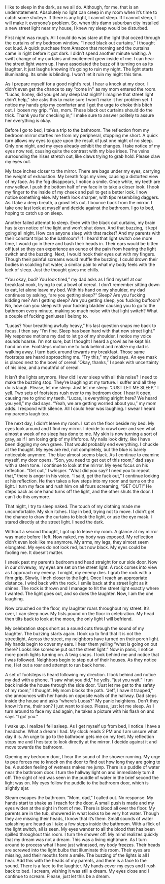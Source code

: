 I like to sleep in the dark, as we all do. Although, for me, that is an understatement. Absolutely no light can creep in my room when it’s time to catch some shuteye. If there is any light, I cannot sleep. If I cannot sleep, I will make it everyone’s problem. So, when this damn suburban city installed a new street light near my house, I knew my sleep would be disturbed.

First night was rough. All I could do was stare at the light that oozed through the curtains of my bedroom window. “I need black out curtains,” I thought out loud. A quick purchase from Amazon that morning and the curtains came in right before it got dark. I didn’t spend another minute waiting. A swift change of my curtains and excitement grew inside of me. I can hear the street light warm up. I have associated the buzz of it turning on as its laughter. It just laughs knowing it’s going to ruin my night. The light starts illuminating. Its smile is blinding. I won’t let it ruin my night this time.

As I prepare myself for a good night’s rest, I hear a knock at my door. I didn’t even get the chance to say “come in'' as my mom entered the room. “Lucas, honey, did you get any sleep last night? I imagine that street light didn’t help,” she asks this to make sure I won’t make it her problem yet. I notice my hands grip my comforter and I get the urge to choke this bitch out. I loosen my grip. “Yes, mom. These black out curtains should do the trick. Thank you for checking in,” I make sure to answer politely to assure her everything is okay.

Before I go to bed, I take a trip to the bathroom. The reflection from my bedroom mirror startles me from my peripheral, stopping me short. A quick turn allows my eyes to gaze upon the result of just one night of no sleep. Only one night, and my eyes already exhibit the changes. I take notice of my eyes now red, causing quite the contrast with my blue irises. The veins surrounding the irises stretch out, like claws trying to grab hold. Please claw my eyes out.

My face inches closer to the mirror. There are bags under my eyes, carrying the weight of exhaustion. My breath fogs my view, causing a distorted view of my face. As the fog disappears, I notice a smile. Once white, my teeth are now yellow. I push the bottom half of my face in to take a closer look. I hook my finger to the inside of my cheek and pull to get a better look. I now notice something else. My teeth look sharper, with tips resembling daggers. As I take a deep breath, a growl lets out. I bounce back from the mirror. I take one last look at myself and decide against the bathroom. I go to bed, hoping to catch up on sleep.

Another failed attempt to sleep. Even with the black out curtains, my brain has taken notice of the light and won’t shut down. And that buzzing, it kept going all night. How can anyone sleep with that racket? And my parents with their constant trips to the bathroom? If I heard that light switch one more time, I would go in there and bash their heads in. Their ears would be bitten off just so they can experience an ounce of the pain from hearing the light switch and the buzzing. Next, I would hook their eyes out with my fingers. Though their painful screams would muffle the buzzing, I could drown their bodies in scalding hot water, a similar pain to what my body feels with the lack of sleep. Just the thought gives me chills.

“You okay, bud? You look tired,” my dad asks as I find myself at our breakfast nook, trying to eat a bowl of cereal. I don’t remember sitting down to eat, let alone leave my bed. With his hand on my shoulder, my dad continues by asking, “are you getting sleep?” Sleep? Are you fucking kidding me? Am I getting sleep? Are you getting sleep, you fucking buffoon? No, how can you sleep with your fucking bladder causing you to go to the bathroom every minute, making so much noise with that light switch? What a couple of fucking geniuses I belong to.

“Lucas? Your breathing awfully heavy,” his last question snaps me back to focus. I then say “I’m fine. Sleep has been hard with that new street light.” My response motions my dad to let go of my shoulder. I notice my voice sounds hoarse. I’m not sure, but I thought I heard a growl as he kept his hand on me. Footsteps motion me to look behind and realize my dad is walking away. I turn back around towards my breakfast. Those same footsteps are heard approaching me. “Try this,” my dad says. An eye mask is placed next to the bowl of cereal.“Okay, thanks,” I speak with uncertainty of his idea, and a mouthful of cereal.

It isn’t the lights anymore. How did I ever sleep with all this noise? I need to make the buzzing stop. They’re laughing at my torture. I suffer and all they do is laugh. Please, let me sleep. Just let me sleep. “JUST LET ME SLEEP,” I yell. Two sets of footsteps rush over to my bedroom door. I hear it open, causing me to grind my teeth. “Lucas, is everything alright here? We heard you yell,” my dad says. “Yeah, we are getting worried about you,” my mom adds. I respond with silence. All I could hear was laughing. I swear I heard my parents laugh too.

The next day, I didn’t leave my room. I sat on the floor beside my bed. My eyes look around and I find my mirror. I decide to crawl over and see what almost a week of no sleep has done to me. My skin is now turning a sort of gray, as if I am losing grip of my lifeforce. My nails look dirty, like I have been digging my own grave. That would probably end everything. I chuckle at the thought. My eyes are red, not completely, but the blue is barely noticeable anymore. The blue almost seems black. As I continue to examine myself, my door opens. “Son, you need to get out of this room,” dad says with a stern tone. I continue to look at the mirror. My eyes focus on his reflection. “Get out,” I whisper. “What did you say? I need you to repeat that,” there is anger in his voice. “I said, get the fuck out,” I continue looking at his reflection. He then takes a few steps into my room and turns on the light. I turn my face and rush him on all fours screaming, “GET OUT!” He steps back as one hand turns off the light, and the other shuts the door. I can’t do this anymore.

That night, I try to sleep naked. The touch of my clothing made me uncomfortable. My skin itches. I lay in bed, trying not to move. I didn’t get the chance to draw the curtains to block the light, or use the eye mask. I stared directly at the street light. I need the dark.

Without a second thought, I got up to leave my room. A glance at my mirror was made before I left. Now naked, my body was exposed. My reflection didn’t even look like me anymore. My arms, my legs, they almost seem elongated. My eyes do not look red, but now black. My eyes could be fooling me. It doesn’t matter.

I sneak past my parent’s bedroom and head straight for our side door. Now in our driveway, my eyes are set on the street light. A rock comes into view as I approach my enemy. Tonight, my enemy dies. I grab the rock with a firm grip. Slowly, I inch closer to the light. Once I reach an appropriate distance, I wind back with the rock. I smile back at the street light as it shines. The rock is thrown and I manage to hit the street light exactly where I wanted. The light goes out, and so does the laughter. Now, I am the one laughing.

Now crouched on the floor, my laughter roars throughout my street. It’s over, I can sleep now. My fists pound on the floor in celebration. My head then tilts back to look at the moon, the only light I will befriend.

My celebration stops short as a sound cuts through the sound of my laughter. The buzzing starts again. I look up to find that it is not the streetlight. Across the street, my neighbors have turned on their porch light. My hands begin to cover my ears. I hear them yelling “what is going on out there? Looks like someone put out the street light.” Now in panic, I notice more porch lights turning on. A twig snaps. I look behind me and notice that I was followed. Neighbors begin to step out of their houses. As they notice me, I let out a roar and attempt to run back home.

A set of footsteps is heard following my direction. I look behind and notice my dad with a phone. “I saw what you did,” he yells, “just you wait.” I run back inside the house through the side door. “Just let me get to the safety of my room,” I thought. My mom blocks the path. “Jeff, I have it trapped,” she announces with her hands on opposite walls of the hallway. Dad steps inside the house and asks “where’s Lucas?” My panic heightens. Don’t they know it’s me, their son? I just want to sleep. Please, just let me sleep. As I turn around to face my dad again, he takes a picture with his flash on and says “I got you.”

I wake up. I realize I fell asleep. As I get myself up from bed, I notice I have a headache. What a dream I had. My clock reads 2 PM and I am unsure what day it is. An urge to go to the bathroom gets me on my feet. My reflection stops me and I hesitate to look directly at the mirror. I decide against it and move towards the bathroom.

Opening my bedroom door, I hear the sound of the shower running. My urge to pee forces me to knock on the door to find out how long they are going to be. A sudden feeling of wetness makes me jump. There is a puddle of water near the bathroom door. I turn the hallway light on and immediately turn it off. The sight of red was seen in the puddle of water in the brief second the light was on. My eyes follow the puddle to the bathroom door, which is slightly ajar.

Steam escapes the bathroom. “Mom, dad,” I called out. No response. My hands start to shake as I reach for the door. A small push is made and my eyes widen at the sight in front of me. There is blood all over the floor. My parents are in the tub, showered in what looks to be very hot water. Though they are missing their heads, I know that it’s them. Small sounds of water splashing are heard as I take a few steps inside the bathroom. With a flick of the light switch, all is seen. My eyes wander to all the blood that has been spilled throughout this room. I turn the shower off. My mind realizes quickly that my dream was not a dream. This was a living nightmare. As I turn around to process what I have just witnessed, my body freezes. Their heads are screwed into the light bulbs that illuminate this room. Their eyes are missing, and their mouths form a smile. The buzzing of the lights is all I hear. Add this with the heads of my parents, and there is a face to the sound. There is a face to the laughter. My hands cover my eyes and I rush back to bed. I scream, wishing it was still a dream. My eyes close and I continue to scream. Please, just let this be a dream.